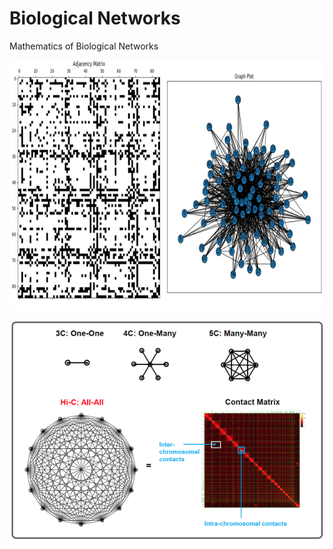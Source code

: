 # Biological Networks
Mathematics of Biological Networks

<p align="center">
  <img src="./img/results.png" alt="Image Description" width="750" height="400">
</p>

<p align="center">
  <img src="./img/Hi_C.png" alt="Image Description" width="500" height="350">
</p>
